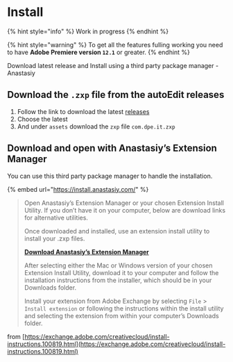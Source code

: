 # Install

{% hint style="info" %}
Work in progress
{% endhint %}

{% hint style="warning" %}
To get all the features fulling working you need to have **Adobe Premiere version `12.1`** or greater.
{% endhint %}

Download latest release and Install using a third party package manager - Anastasiy

## Download the `.zxp` file from the autoEdit releases

1. Follow the link to download the latest [releases](https://github.com/pietrop/digital-paper-edit-cep/releases) 
2. Choose the latest
3. And under `assets` download the `zxp` file `com.dpe.it.zxp`

## Download and open with Anastasiy’s Extension Manager

You can use this third party package manager to handle the installation. 

{% embed url="https://install.anastasiy.com/" %}



> Open Anastasiy’s Extension Manager or your chosen Extension Install Utility. If you don’t have it on your computer, below are download links for alternative utilities.  
>   
> Once downloaded and installed, use an extension install utility to install your .zxp files.
>
> [**Download Anastasiy’s Extension Manager**](http://install.anastasiy.com/)
>
> After selecting either the Mac or Windows version of your chosen Extension Install Utility, download it to your computer and follow the installation instructions from the installer, which should be in your Downloads folder.
>
> Install your extension from Adobe Exchange by selecting `File` &gt; `Install extension` or following the instructions within the install utility and selecting the extension from within your computer’s Downloads folder.

from [https://exchange.adobe.com/creativecloud/install-instructions.100819.html](https://exchange.adobe.com/creativecloud/install-instructions.100819.html) 

